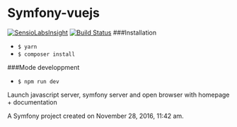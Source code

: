 Symfony-vuejs
=============

[![SensioLabsInsight](https://insight.sensiolabs.com/projects/44969cfe-7012-49ee-b946-57f8f8c9b5d5/big.png)](https://insight.sensiolabs.com/projects/44969cfe-7012-49ee-b946-57f8f8c9b5d5) [![Build Status](https://travis-ci.org/QuentinRillet/symfony-vuejs.svg?branch=master)](https://travis-ci.org/QuentinRillet/symfony-vuejs)
###Installation
* ```$ yarn```
* ```$ composer install```

###Mode developpment
* ```$ npm run dev```

Launch javascript server, symfony server and open browser with homepage + documentation

A Symfony project created on November 28, 2016, 11:42 am.

